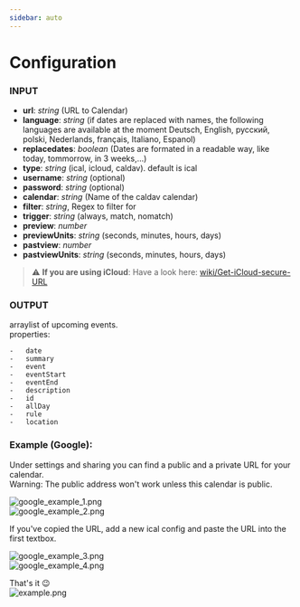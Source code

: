 ```yaml
---
sidebar: auto
---
```


# Configuration

### INPUT

- **url**: _string_ (URL to Calendar)
- **language**: _string_ (if dates are replaced with names, the following languages are available at the moment Deutsch, English, русский, polski, Nederlands, français, Italiano, Espanol)
- **replacedates**: _boolean_ (Dates are formated in a readable way, like today, tommorrow, in 3 weeks,...)
- **type**: _string_ (ical, icloud, caldav). default is ical
- **username**: _string_ (optional)
- **password**: _string_ (optional)
- **calendar**: _string_ (Name of the caldav calendar)
- **filter**: _string_, Regex to filter for
- **trigger**: _string_ (always, match, nomatch)
- **preview**: _number_
- **previewUnits**: _string_ (seconds, minutes, hours, days)
- **pastview**: _number_
- **pastviewUnits**: _string_ (seconds, minutes, hours, days)

> :warning: **If you are using iCloud**: Have a look here: [wiki/Get-iCloud-secure-URL](https://naimo84.github.io/kalender-events/guide/icloudsecure.html)

### OUTPUT

arraylist of upcoming events.  
properties:

    -   date
    -   summary
    -   event
    -   eventStart
    -   eventEnd
    -   description
    -   id
    -   allDay
    -   rule
    -   location

### Example (Google):

Under settings and sharing you can find a public and a private URL for your calendar.  
Warning: The public address won't work unless this calendar is public.  

![google_example_1.png](https://github.com/naimo84/node-red-contrib-ical-events/raw/master/examples/google_example_1.png)  
![google_example_2.png](https://github.com/naimo84/node-red-contrib-ical-events/raw/master/examples/google_example_2.png)  

If you've copied the URL, add a new ical config and paste the URL into the first textbox.  

![google_example_3.png](https://github.com/naimo84/node-red-contrib-ical-events/raw/master/examples/google_example_3.png)  
![google_example_4.png](https://github.com/naimo84/node-red-contrib-ical-events/raw/master/examples/google_example_4.png)  


That's it :wink:  
![example.png](https://github.com/naimo84/node-red-contrib-ical-events/raw/master/examples/example.png)
